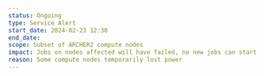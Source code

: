 ```yaml
---
status: Ongoing
type: Service Alert
start_date: 2024-02-23 12:30
end_date: 
scope: Subset of ARCHER2 compute nodes
impact: Jobs on nodes affected will have failed, no new jobs can start while the scope is assessed further
reason: Some compute nodes temporarily lost power
---
```

